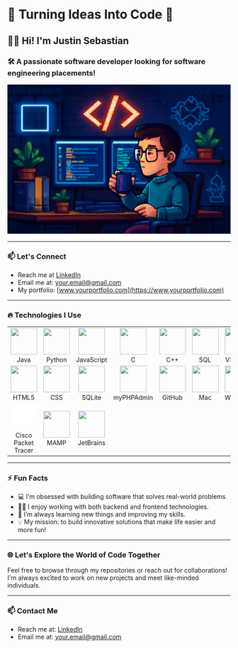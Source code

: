 # 🌟 **Turning Ideas Into Code** 🌟

## 👨‍💻 **Hi! I'm Justin Sebastian**
### 🛠 **A passionate software developer looking for software engineering placements!**
  
![Coding Animation](https://raw.githubusercontent.com/Jseb0/jseb0/refs/heads/main/ChatGPT%20Image%20May%207%2C%202025%2C%2002_54_33%20PM.png)

---

### 📫 **Let's Connect**  
- Reach me at [LinkedIn](https://www.linkedin.com/in/yourprofile)
- Email me at: [your.email@gmail.com](mailto:your.email@gmail.com)
- My portfolio: [www.yourportfolio.com](https://www.yourportfolio.com)

---

### 🔥 **Technologies I Use**

<table align="center">
  <tr>
    <td align="center" width="100">
      <img src="https://skillicons.dev/icons?i=java" width="60" height="60"><br>Java
    </td>
    <td align="center" width="100">
      <img src="https://skillicons.dev/icons?i=python" width="60" height="60"><br>Python
    </td>
    <td align="center" width="100">
      <img src="https://skillicons.dev/icons?i=javascript" width="60" height="60"><br>JavaScript
    </td>
    <td align="center" width="100">
      <img src="https://skillicons.dev/icons?i=c" width="60" height="60"><br>C
    </td>
    <td align="center" width="100">
      <img src="https://img.icons8.com/color/240/c-plus-plus-logo.png" width="60" height="60"><br>C++
    </td>
    <td align="center" width="100">
      <img src="https://skillicons.dev/icons?i=mysql" width="60" height="60"><br>SQL
    </td>
    <td align="center" width="100">
      <img src="https://skillicons.dev/icons?i=vscode" width="60" height="60"><br>VS Code
    </td>
    <td align="center" width="100">
      <img src="https://skillicons.dev/icons?i=git" width="60" height="60"><br>Git
    </td>
  </tr>
  <tr>
    <td align="center" width="100">
      <img src="https://skillicons.dev/icons?i=html" width="60" height="60"><br>HTML5
    </td>
    <td align="center" width="100">
      <img src="https://skillicons.dev/icons?i=css" width="60" height="60"><br>CSS
    </td>
    <td align="center" width="100">
      <img src="https://skillicons.dev/icons?i=sqlite" width="60" height="60"><br>SQLite
    </td>
    <td align="center" width="100">
      <img src="https://skillicons.dev/icons?i=php" width="60" height="60"><br>myPHPAdmin
    </td>
    <td align="center" width="100">
      <img src="https://skillicons.dev/icons?i=github" width="60" height="60"><br>GitHub
    </td>
    <td align="center" width="100">
      <img src="https://skillicons.dev/icons?i=apple" width="60" height="60"><br>Mac
    </td>
    <td align="center" width="100">
      <img src="https://skillicons.dev/icons?i=windows" width="60" height="60"><br>Windows
    </td>
    <td align="center" width="100">
      <img src="https://skillicons.dev/icons?i=linux" width="60" height="60"><br>Linux
    </td>
  </tr>
  <tr>
    <td align="center" width="100">
      <img src="https://raw.githubusercontent.com/Jseb0/jseb0/refs/heads/main/icons8-cisco-packet-tracer-150.png" width="60" height="60"><br>Cisco Packet Tracer
    </td>
    <td align="center" width="100">
      <img src="https://www.mamp.info/images/icons/mamp-viewer.png" width="60" height="60"><br>MAMP
    </td>
    <td align="center" width="100">
      <img src="https://img.icons8.com/nolan/128/jetbrains--v1.png" width="60" height="60"><br>JetBrains
    </td>
  </tr>
</table>

---

### ⚡ **Fun Facts**

- 💻 I’m obsessed with building software that solves real-world problems.
- 🧑‍💻 I enjoy working with both backend and frontend technologies.
- 🧠 I’m always learning new things and improving my skills.
- 💡 My mission: to build innovative solutions that make life easier and more fun!

---


### 🌐 **Let's Explore the World of Code Together**  
Feel free to browse through my repositories or reach out for collaborations! I'm always excited to work on new projects and meet like-minded individuals.

---

### 📫 **Contact Me**
- Reach me at: [LinkedIn](https://www.linkedin.com/in/yourprofile)
- Email me at: [your.email@gmail.com](mailto:your.email@gmail.com)

